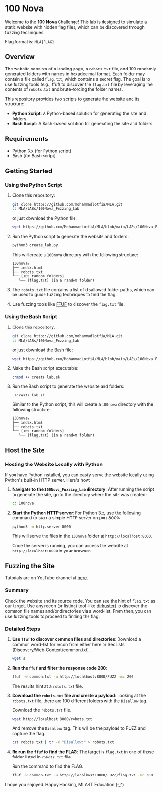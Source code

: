 # 100 Nova

Welcome to the **100 Nova** Challenge! This lab is designed to simulate a static website with hidden flag files, which can be discovered through fuzzing techniques.

Flag format is: `MLA{FLAG}`

## Overview

The website consists of a landing page, a `robots.txt` file, and 100 randomly generated folders with names in hexadecimal format. Each folder may contain a file called `flag.txt`, which contains a secret flag. The goal is to use fuzzing tools (e.g., ffuf) to discover the `flag.txt` file by leveraging the contents of `robots.txt` and brute-forcing the folder names.

This repository provides two scripts to generate the website and its structure:

- **Python Script**: A Python-based solution for generating the site and folders.
- **Bash Script**: A Bash-based solution for generating the site and folders.

## Requirements

- Python 3.x (for Python script)
- Bash (for Bash script)

## Getting Started

### Using the Python Script

1.  Clone this repository:

    ```bash
    git clone https://github.com/mohammadlotfia/MLA.git
    cd MLA/LABs/100Nova_Fuzzing_Lab
    ```

    or just download the Python file:

    ```bash
    wget https://github.com/MohammadLotfiA/MLA/blob/main/LABs/100Nova_Fuzzing_Lab/create_lab.py
    ```

2.  Run the Python script to generate the website and folders:

    ```bash
    python3 create_lab.py
    ```

    This will create a `100nova` directory with the following structure:

    ```
    100nova/
    ├── index.html
    ├── robots.txt
    └── [100 random folders]
       └── [flag.txt] (in a random folder)
    ```

3.  The `robots.txt` file contains a list of disallowed folder paths, which can be used to guide fuzzing techniques to find the flag.

4.  Use fuzzing tools like [FFUF](https://github.com/ffuf/ffuf) to discover the `flag.txt` file.

### Using the Bash Script

1.  Clone this repository:

    ```bash
    git clone https://github.com/mohammadlotfia/MLA.git
    cd MLA/LABs/100Nova_Fuzzing_Lab
    ```

    or just download the Bash file:

    ```bash
    wget https://github.com/MohammadLotfiA/MLA/blob/main/LABs/100Nova_Fuzzing_Lab/create_lab.sh
    ```

2.  Make the Bash script executable:

    ```bash
    chmod +x create_lab.sh
    ```

3.  Run the Bash script to generate the website and folders:

    ```bash
    ./create_lab.sh
    ```

    Similar to the Python script, this will create a `100nova` directory with the following structure:

    ```
    100nova/
    ├── index.html
    ├── robots.txt
    └── [100 random folders]
       └── [flag.txt] (in a random folder)
    ```

## Host the Site

### Hosting the Website Locally with Python

If you have Python installed, you can easily serve the website locally using Python's built-in HTTP server. Here's how:

1. **Navigate to the `100Nova_Fuzzing_Lab` directory**:
   After running the script to generate the site, go to the directory where the site was created:

   ```bash
   cd 100nova
   ```

2. **Start the Python HTTP server**:
   For Python 3.x, use the following command to start a simple HTTP server on port 8000:

   ```bash
   python3 -m http.server 8000
   ```

   This will serve the files in the `100nova` folder at `http://localhost:8000`.

   Once the server is running, you can access the website at `http://localhost:8000` in your browser.

## Fuzzing the Site

Tutorials are on YouTube channel at [here]().

### Summary

Check the website and its source code. You can see the hint of `flag.txt` as our target. Use any recon (or listing) tool (like [dirbuster](https://www.kali.org/tools/dirbuster/)) to discover the common file names and/or directories via a word-list. From then, you can use fuzzing tools to proceed to finding the flag.

### Detailed Steps

1. **Use `ffuf` to discover common files and directories**:
   Download a common word-list for recon from either here or SecLists (Discovery/Web-Content/common.txt).

   ```bash
   wget s
   ```

2. **Run the `ffuf` and filter the response code 200**:

   ```bash
   ffuf -w common.txt -u http://localhost:8000/FUZZ -mc 200
   ```

   The results hint at a `robots.txt` file.

3. **Download the `robots.txt` file and create a payload**:
   Looking at the `robots.txt` file, there are 100 different folders with the `Disallow` tag.

   Download the `robots.txt` file.

   ```bash
   wget http://localhost:8000/robots.txt
   ```

   And remove the `Disallow` tag. This will be the payload to FUZZ and capture the flag.

   ```bash
   cat robots.txt | tr -d "Disallow:" > robots.txt
   ```

4. **Re run the `ffuf` to find the FLAG**:
   The target is `flag.txt` in one of those folder listed in `robots.txt` file.

   Run the command to find the FLAG.

   ```bash
   ffuf -w common.txt -u http://localhost:8000/FUZZ/flag.txt -mc 200
   ```

I hope you enjoyed. Happy Hacking, MLA-IT Education (^\_^)
